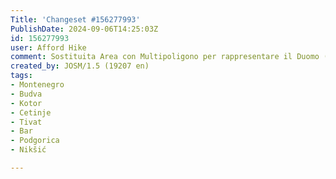 ```yaml
---
Title: 'Changeset #156277993'
PublishDate: 2024-09-06T14:25:03Z
id: 156277993
user: Afford Hike
comment: Sostituita Area con Multipoligono per rappresentare il Duomo (changeset dell'Area salvati nella way 27626748), aggiunti building:part per rappresentare l'edificio in 3D
created_by: JOSM/1.5 (19207 en)
tags:
- Montenegro
- Budva
- Kotor
- Cetinje
- Tivat
- Bar
- Podgorica
- Nikšić

---
```

